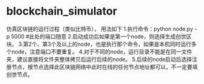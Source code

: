 # blockchain_simulator
仿真区块链的运行过程（类似比特币）， 用法如下
1.执行命令：python node.py -p 5000 #此处的端口随意
2.启动成功后如果是第一个node，则选择生成创世区块。
3.第2个、第3个及以上的node，也是执行那个命令，如果是本机同时运行多个node，注意端口不要重复。
4.对于不同的node，运行目录不能是在同一文件夹，建议直接将文件夹整体拷贝后运行后续的node。
5.后续的node启动后选择注册节点，根节点选择此区块链网络中此时在线的任何节点地址都可以，不一定要填创世节点。
